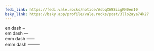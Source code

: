 ```yaml
---
fedi_link: https://fedi.vale.rocks/notice/AsbqXWBSiigKN0enI0
bsky_link: https://bsky.app/profile/vale.rocks/post/3llo2aya74k27
---
```


en dash – \
em dash — \
enm dash ⸺ \
emm dash ⸻
